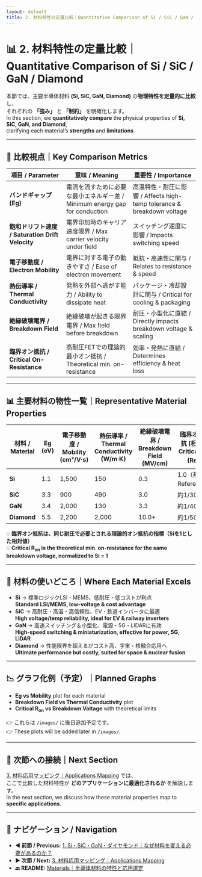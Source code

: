 ```yaml
---
layout: default
title: 2. 材料特性の定量比較｜Quantitative Comparison of Si / SiC / GaN / Diamond
---
```


# 📊 2. 材料特性の定量比較｜Quantitative Comparison of Si / SiC / GaN / Diamond

本節では、主要半導体材料 **(Si, SiC, GaN, Diamond)** の**物理特性を定量的に比較**し、  
それぞれの **「強み」** と **「制約」** を明確化します。  
In this section, we **quantitatively compare** the physical properties of **Si, SiC, GaN, and Diamond**,  
clarifying each material’s **strengths** and **limitations**.

---

## 📌 比較視点｜Key Comparison Metrics

| **項目 / Parameter** | **意味 / Meaning** | **重要性 / Importance** |
|----------------------|--------------------|--------------------------|
| **バンドギャップ (Eg)** | 電流を流すために必要な最小エネルギー差 / Minimum energy gap for conduction | 高温特性・耐圧に影響 / Affects high-temp tolerance & breakdown voltage |
| **飽和ドリフト速度 / Saturation Drift Velocity** | 電界印加時のキャリア速度限界 / Max carrier velocity under field | スイッチング速度に影響 / Impacts switching speed |
| **電子移動度 / Electron Mobility** | 電界に対する電子の動きやすさ / Ease of electron movement | 抵抗・高速性に関与 / Relates to resistance & speed |
| **熱伝導率 / Thermal Conductivity** | 発熱を外部へ逃がす能力 / Ability to dissipate heat | パッケージ・冷却設計に関与 / Critical for cooling & packaging |
| **絶縁破壊電界 / Breakdown Field** | 絶縁破壊が起きる限界電界 / Max field before breakdown | 耐圧・小型化に直結 / Directly impacts breakdown voltage & scaling |
| **臨界オン抵抗 / Critical On-Resistance** | 高耐圧FETでの理論的最小オン抵抗 / Theoretical min. on-resistance | 効率・発熱に直結 / Determines efficiency & heat loss |

---

## 📊 主要材料の物性一覧｜Representative Material Properties

| **材料 / Material** | **Eg (eV)** | **電子移動度 / Mobility (cm²/V·s)** | **熱伝導率 / Thermal Conductivity (W/m·K)** | **絶縁破壊電界 / Breakdown Field (MV/cm)** | **臨界オン抵抗 (相対) / Critical R<sub>on</sub> (Rel.)** |
|---------------------|------------|--------------------------------------|---------------------------------------------|----------------------------------------------|----------------------------------------------|
| **Si**              | 1.1  | 1,500  | 150   | 0.3   | 1.0（基準 / Reference） |
| **SiC**             | 3.3  | 900    | 490   | 3.0   | 約1/300 |
| **GaN**             | 3.4  | 2,000  | 130   | 3.3   | 約1/400 |
| **Diamond**         | 5.5  | 2,200  | 2,000 | 10.0+ | 約1/5000 |

💡 **臨界オン抵抗は、同じ耐圧で必要とされる理論的オン抵抗の指標（Siを1とした相対値）**  
💡 **Critical R<sub>on</sub> is the theoretical min. on-resistance for the same breakdown voltage, normalized to Si = 1**

---

## 🧠 材料の使いどころ｜Where Each Material Excels

- **Si** → 標準ロジックLSI・MEMS、低耐圧・低コストが利点  
  **Standard LSI/MEMS, low-voltage & cost advantage**
- **SiC** → 高耐圧・高温・高信頼性、EV・鉄道インバータに最適  
  **High voltage/temp reliability, ideal for EV & railway inverters**
- **GaN** → 高速スイッチング＆小型化、電源・5G・LIDARに有効  
  **High-speed switching & miniaturization, effective for power, 5G, LiDAR**
- **Diamond** → 性能限界を超えるがコスト高、宇宙・核融合応用へ  
  **Ultimate performance but costly, suited for space & nuclear fusion**

---

## 📉 グラフ化例（予定）｜Planned Graphs

- **Eg vs Mobility** plot for each material  
- **Breakdown Field vs Thermal Conductivity** plot  
- **Critical R<sub>on</sub> vs Breakdown Voltage** with theoretical limits  

👉 これらは `/images/` に後日追加予定です。  
👉 These plots will be added later in `/images/`.

---

## 📎 次節への接続｜Next Section

[3. 材料応用マッピング｜Applications Mapping](./3_applications.md) では、  
ここで比較した材料特性が **どのアプリケーションに最適化されるか** を解説します。  
In the next section, we discuss how these material properties map to **specific applications**.

---

## 🔄 ナビゲーション / Navigation
- **◀ 前節 / Previous:** [1. Si・SiC・GaN・ダイヤモンド｜なぜ材料を変える必要があるのか？](./1_si_vs_sic_gan.md)  
- **▶ 次節 / Next:** [3. 材料応用マッピング｜Applications Mapping](./3_applications.md)  
- **🔙 README:** [Materials｜半導体材料の特性と応用選定](./README.md)
